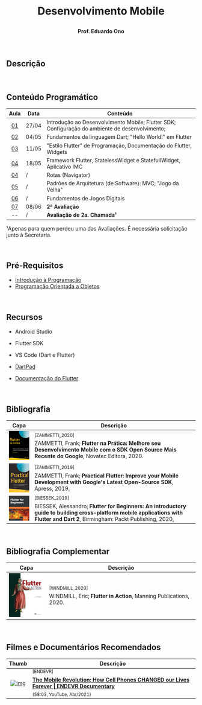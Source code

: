 <h1 align="center">

Desenvolvimento Mobile

</h1>
<h4 align="center">
Prof. Eduardo Ono
</h4>

<br>

## Descrição

<br>

## Conteúdo Programático

| Aula | Data | Conteúdo |
| :-:  | ---  | ---      |
| [01] | 27/04 | Introdução ao Desenvolvimento Mobile; Flutter SDK; Configuração do ambiente de desenvolvimento;
| [02] | 04/05 | Fundamentos da linguagem Dart; "Hello World!" em Flutter
| [03] | 11/05 | "Estilo Flutter" de Programação, Documentação do Flutter, Widgets
| [04] | 18/05 | Framework Flutter, StatelessWidget e StatefullWidget, Aplicativo IMC
| [04] | / | Rotas (Navigator)
| [05] | / | Padrões de Arquitetura (de Software): MVC; "Jogo da Velha"
| [06] | / | Fundamentos de Jogos Digitais
| [07] | 08/06 | __2ª Avaliação__
| -- | / | __Avaliação de 2a. Chamada¹__

¹Apenas para quem perdeu uma das Avaliações. É necessária solicitação junto à Secretaria.

[01]: ./aulas/README.md#aula-01
[02]: ./aulas/README.md#aula-02
[03]: ./aulas/README.md#aula-03
[04]: ./aulas/README.md#aula-04
[05]: ./aulas/README.md#aula-05
[06]: ./aulas/README.md#aula-06
[07]: https://github.com/eduardo-ono/Jogos-Digitais

<br>

## Pré-Requisitos

* [Introdução à Programação](https://github.com/eduardo-ono/Introducao-a-Programacao/)
* [Programação Orientada a Objetos](https://github.com/eduardo-ono/Programacao-Orientada-a-Objetos/)

<br>

## Recursos

* Android Studio
* Flutter SDK
* VS Code (Dart e Flutter)
* [DartPad](https://dartpad.dev/?null_safety=true)

* [Documentação do Flutter](https://docs.flutter.dev)

<br>

## Bibliografia

| Capa | Descrição |
| :-:  | --- |
| <img src="./referencias/capas/ZAMMETTI_2020.jpg" width="100px"> | <sup>[ZAMMETTI_2020]</sup><br>ZAMMETTI, Frank; __Flutter na Prática: Melhore seu Desenvolvimento Mobile com o SDK Open Source Mais Recente do Google__, Novatec Editora, 2020.
| <img src="./referencias/capas/ZAMMETTI_2019.jpg" width="100px"> | <sup>[ZAMMETTI_2019]</sup><br> ZAMMETTI, Frank; __Practical Flutter: Improve your Mobile Development with Google's Latest Open-Source SDK__, Apress, 2019[.](https://app.box.com/s/12e9ajfceiv9n29ojq81bqegrac87fp9)
| <img src="./referencias/capas/BIESSEK_2019.jpg" width="100px"> | <sup>[BIESSEK_2019]</sup><br>BIESSEK, Alessandro; __Flutter for Beginners: An introductory guide to building cross-platform mobile applications with Flutter and Dart 2__, Birmingham: Packt Publishing, 2020[.](https://app.box.com/s/45ycchcwhei006mplhu924o5jwx1kq6o)

<br>

## Bibliografia Complementar

| Capa | Descrição |
| :-:  | --- |
| <img src="./referencias/capas/WINDMILL_2020.jpg" width="100px"> | <sup>[WINDMILL_2020]</sup><br>WINDMILL, Eric; __Flutter in Action__, Manning Publications, 2020.

<br>

## Filmes e Documentários Recomendados

| Thumb | Descrição |
| :-:  | --- |
| [![img](https://img.youtube.com/vi/Nwkn8kkqN94/default.jpg)](https://www.youtube.com/watch?v=Nwkn8kkqN94) | <sup>[ENDEVR]</sup><br>[__The Mobile Revolution: How Cell Phones CHANGED our Lives Forever \| ENDEVR Documentary__](https://www.youtube.com/watch?v=Nwkn8kkqN94)<br><sub>(58:03, YouTube, Abr/2021)</sub>

<br>
